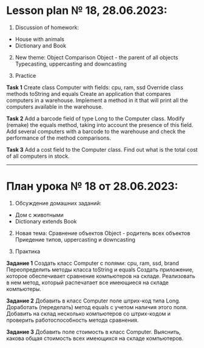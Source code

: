 # Lesson plan № 18, 28.06.2023:

1. Discussion of homework:
- House with animals
- Dictionary and Book

2. New theme:
   Object Comparison
   Object - the parent of all objects
   Typecasting, uppercasting and downcasting

3. Practice

**Task 1**
Create class Computer with fields:
cpu, ram, ssd
Override class methods toString and equals
Create an application that compares computers in a warehouse.
Implement a method in it that will print all the computers available in the warehouse.

**Task 2**
Add a barcode field of type Long to the Computer class.
Modify (remake) the equals method, taking into account the presence of this field.
Add several computers with a barcode to the warehouse and check the performance of the method
comparisons.

**Task 3**
Add a cost field to the Computer class.
Find out what is the total cost of all computers in stock.

______________________

# План урока № 18 от 28.06.2023:

1. Обсуждение домашних заданий:
- Дом с животными
- Dictionary extends Book

2. Новая тема:
Сравнение объектов
Object - родитель всех объектов 
Приедение типов, uppercasting и downcasting

3. Практика

**Задание 1**
Создать класс Computer с полями:
cpu, ram, ssd, brand
Переопределить методы класса toString и equals
Создать приложение, которое обеспечивает сравнение компьютеров на складе.
Реализовать в нем метод, который распечатает все имеющиеся на складе компьютеры.

**Задание 2**
Добавить в класс Computer поле штрих-код типа Long.
Доработать (переделать) метод equals с учетом наличия этого поля.
Добавить на склад несколько компьютеров со штрих-кодом и проверить работоспособность метода
сравнения.

**Задание 3**
Добавить поле стоимость в класс Computer.
Выяснить, какова общая стоимость всех имеющихся на складе компьютеров.


